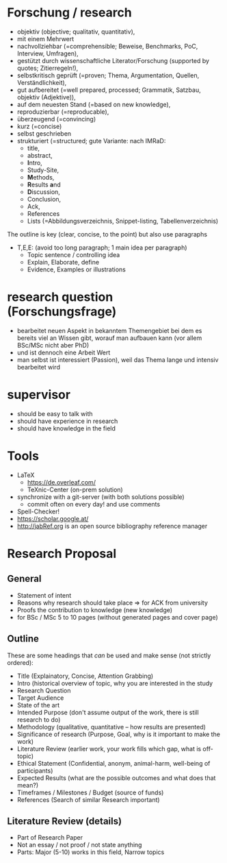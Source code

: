 # Forschung / research
- objektiv (objective; qualitativ, quantitativ),
- mit einem Mehrwert
- nachvollziehbar (=comprehensible; Beweise, Benchmarks, PoC, Interview, Umfragen),
- gestützt durch wissenschaftliche Literator/Forschung (supported by quotes; Zitierregeln!),
- selbstkritisch geprüft (=proven; Thema, Argumentation, Quellen, Verständlichkeit),
- gut aufbereitet (=well prepared, processed; Grammatik, Satzbau, objektiv (Adjektive)),
- auf dem neuesten Stand (=based on new knowledge),
- reproduzierbar (=reproducable),
- überzeugend (=convincing)
- kurz (=concise)
- selbst geschrieben
- strukturiert (=structured; gute Variante: nach IMRaD: 
  - title, 
  - abstract, 
  - **I**ntro, 
  - Study-Site, 
  - **M**ethods, 
  - **R**esults **a**nd 
  - **D**iscussion, 
  - Conclusion, 
  - Ack,
  - References
  - Lists (=Abbildungsverzeichnis, Snippet-listing, Tabellenverzeichnis)

The outline is key (clear, concise, to the point) but also use paragraphs
  -	T,E,E: (avoid too long paragraph; 1 main idea per paragraph)
    -	Topic sentence / controlling idea
    -	Explain, Elaborate, define
    -	Evidence, Examples or illustrations

# research question (Forschungsfrage)
-	bearbeitet neuen Aspekt in bekanntem Themengebiet bei dem es bereits viel an Wissen gibt, worauf man aufbauen kann (vor allem BSc/MSc nicht aber PhD)
- und ist dennoch eine Arbeit Wert
- man selbst ist interessiert (Passion), weil das Thema lange und intensiv bearbeitet wird

# supervisor
- should be easy to talk with
- should have experience in research
- should have knowledge in the field

# Tools
- LaTeX
  - https://de.overleaf.com/
  - TeXnic-Center (on-prem solution)
- synchronize with a git-server (with both solutions possible)
  - commit often on every day! and use comments
- Spell-Checker!
- https://scholar.google.at/
- http://jabRef.org is an open source bibliography reference manager
  
# Research Proposal
## General
- Statement of intent
-	Reasons why research should take place  => for ACK from university
  - Proofs the contribution to knowledge (new knowledge)
- for BSc / MSc 5 to 10 pages (without generated pages and cover page)

## Outline
These are some headings that _can_ be used and make sense (not strictly ordered):
-	Title (Explainatory, Concise, Attention Grabbing)
-	Intro (historical overview of topic, why you are interested in the study
  - Research Question
  - Target Audience
  - State of the art
- Intended Purpose (don't assume output of the work, there is still research to do) 
-	Methodology (qualitative, quantitative – how results are presented)
- Significance of research (Purpose, Goal, why is it important to make the work)
-	Literature Review (earlier work, your work fills which gap, what is off-topic)
-	Ethical Statement (Confidential, anonym, animal-harm, well-being of participants)
-	Expected Results (what are the possible outcomes and what does that mean?)
-	Timeframes / Milestones / Budget (source of funds)
-	References (Search of similar Research important)

## Literature Review (details)
- Part of Research Paper
-	Not an essay / not proof / not state anything
-	Parts: Major (5-10) works in this field, Narrow topics
